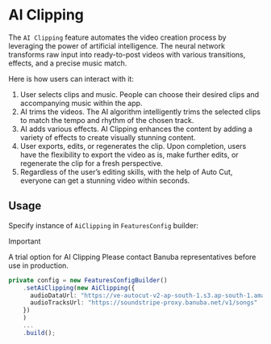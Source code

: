 # AI Clipping

The ```AI Clipping``` feature automates the video creation process by leveraging the power of artificial intelligence. The neural network transforms raw input into ready-to-post videos with various transitions, effects, and a precise music match.

Here is how users can interact with it:

1. User selects clips and music. People can choose their desired clips and accompanying music within the app.
2. AI trims the videos. The AI algorithm intelligently trims the selected clips to match the tempo and rhythm of the chosen track.
3. AI adds various effects. AI Clipping enhances the content by adding a variety of effects to create visually stunning content.
4. User exports, edits, or regenerates the clip. Upon completion, users have the flexibility to export the video as is, make further edits, or regenerate the clip for a fresh perspective.
5. Regardless of the user’s editing skills, with the help of Auto Cut, everyone can get a stunning video within seconds.

## Usage

Specify instance of ```AiClipping``` in ```FeaturesConfig``` builder:

> [!IMPORTANT]
> A trial option for AI Clipping
> Please contact Banuba representatives before use in production.

```typescript
private config = new FeaturesConfigBuilder()
    .setAiClipping(new AiClipping({
      audioDataUrl: "https://ve-autocut-v2-ap-south-1.s3.ap-south-1.amazonaws.com/index.zip",
      audioTracksUrl: "https://soundstripe-proxy.banuba.net/v1/songs"
    })
    )
    ...
    .build();
```
